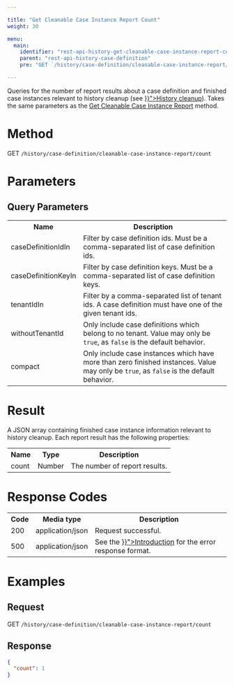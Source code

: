 ```yaml
---

title: "Get Cleanable Case Instance Report Count"
weight: 30

menu:
  main:
    identifier: "rest-api-history-get-cleanable-case-instance-report-count"
    parent: "rest-api-history-case-definition"
    pre: "GET `/history/case-definition/cleanable-case-instance-report/count`"

---
```


Queries for the number of report results about a case definition and finished case instances relevant to history cleanup (see 
<a href="../../user-guide/process-engine/history.md#history-cleanup" >}}">History cleanup</a>).
Takes the same parameters as the [Get Cleanable Case Instance Report](../../reference/rest/history/case-definition/get-cleanable-case-instance-report.md) method.

# Method

GET `/history/case-definition/cleanable-case-instance-report/count`

# Parameters

## Query Parameters

<table class="table table-striped">
  <tr>
    <th>Name</th>
    <th>Description</th>
  </tr>
  <tr>
    <td>caseDefinitionIdIn</td>
    <td>Filter by case definition ids. Must be a comma-separated list of case definition ids.</td>
  </tr>
  <tr>
    <td>caseDefinitionKeyIn</td>
    <td>Filter by case definition keys. Must be a comma-separated list of case definition keys.</td>
  </tr>
  <tr>
    <td>tenantIdIn</td>
    <td>Filter by a comma-separated list of tenant ids. A case definition must have one of the given tenant ids.</td>
  </tr>
  <tr>
    <td>withoutTenantId</td>
    <td>Only include case definitions which belong to no tenant. Value may only be <code>true</code>, as <code>false</code> is the default behavior.</td>
  </tr>
  <tr>
    <td>compact</td>
    <td>Only include case instances which have more than zero finished instances. Value may only be <code>true</code>, as <code>false</code> is the default behavior.</td>
  </tr>
</table>


# Result

A JSON array containing finished case instance information relevant to history cleanup. Each report result has the following properties:

<table class="table table-striped">
  <tr>
    <th>Name</th>
    <th>Type</th>
    <th>Description</th>
  </tr>
  <tr>
    <td>count</td>
    <td>Number</td>
    <td>The number of report results.</td>
  </tr>
</table>


# Response Codes

<table class="table table-striped">
  <tr>
    <th>Code</th>
    <th>Media type</th>
    <th>Description</th>
  </tr>
  <tr>
    <td>200</td>
    <td>application/json</td>
    <td>Request successful.</td>
  </tr>
  <tr>
    <td>500</td>
    <td>application/json</td>
    <td>See the <a href="../../reference/rest/overview/_index.md#error-handling" >}}">Introduction</a> for the error response format.</td>
  </tr>
</table>

# Examples

## Request

GET `/history/case-definition/cleanable-case-instance-report/count`

## Response

```json
{
  "count": 1
}
```
